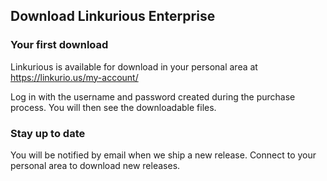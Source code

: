 ## Download Linkurious Enterprise

### Your first download

Linkurious is available for download in your personal area at https://linkurio.us/my-account/

Log in with the username and password created during the purchase process. You will then see the downloadable files.


### Stay up to date

You will be notified by email when we ship a new release. Connect to your personal area to download new releases.


